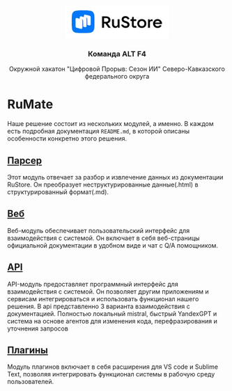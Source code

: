 <p align="center">
    <img height="75" alt="rustore logo" src="rustore.JPG">
</p>

<h3 align="center">
    Команда ALT F4
</h3>
<p align="center">
    Окружной хакатон "Цифровой Прорыв: Сезон ИИ" Северо-Кавказского федерального округа
</p> 

# RuMate
Наше решение состоит из нескольких модулей, а именно. В каждом есть подробная документация `README.md`, в которой описаны особенности конкретно этого решения.

## [Парсер](https://github.com/notdiff/RuMate/tree/main/Parser)

Этот модуль отвечает за разбор и извлечение данных из документации RuStore. Он преобразует неструктурированные данные(.html) в структурированный формат(.md).

## [Веб](https://github.com/notdiff/RuMate/tree/main/Web)

Веб-модуль обеспечивает пользовательский интерфейс для взаимодействия с системой. Он включает в себя веб-страницы официальной документации в удобном виде и чат с Q/A помощником.

## [API](https://github.com/notdiff/RuMate/tree/main/api)

API-модуль предоставляет программный интерфейс для взаимодействия с системой. Он позволяет другим приложениям и сервисам интегрироваться и использовать функционал нашего решения. В аpi представленно 3 варианта взаимодействия с документацией. Полностью локальный mistral, быстрый YandexGPT и система на основе агентов для изменения кода, перефразирования и уточнения запросов

## [Плагины](https://github.com/notdiff/RuMate/tree/main/Plugins)

Модуль плагинов включает в себя расширения для VS code и Sublime Text, позволяя интегрировать функционал системы в рабочую среду пользователей.
